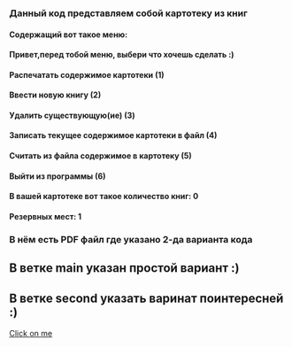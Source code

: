 ### Данный код представляем собой картотеку из книг

#### Содержащий вот такое меню: 
#### Привет,перед тобой меню, выбери что хочешь сделать :)
#### Распечатать содержимое картотеки (1)
#### Ввести новую книгу (2) 
#### Удалить существующую(ие) (3)
#### Записать текущее содержимое картотеки в файл (4)
#### Считать из файла содержимое в картотеку (5)
#### Выйти из программы (6)
#### В вашей картотеке вот такое количество книг: 0
#### Резервных мест: 1
 
### В нём есть PDF файл где указано 2-да варианта кода
## В ветке main указан простой вариант :)
## В ветке second указать варинат поинтересней :)
[Click on me](https://github.com/Ephraim777/LibraryOFBooks1/blob/fd96d528225ef6c71311221fba038ff0bd18b2b4/Card.pdf)
